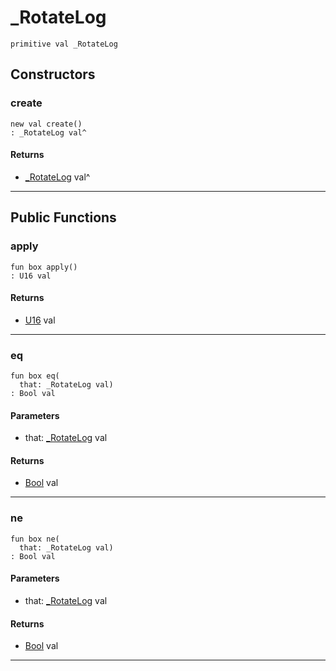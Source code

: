 # _RotateLog

```pony
primitive val _RotateLog
```

## Constructors

### create

```pony
new val create()
: _RotateLog val^
```

#### Returns

* [_RotateLog](wallaroo_labs-messages-_RotateLog) val^

---

## Public Functions

### apply

```pony
fun box apply()
: U16 val
```

#### Returns

* [U16](builtin-U16) val

---

### eq

```pony
fun box eq(
  that: _RotateLog val)
: Bool val
```
#### Parameters

*   that: [_RotateLog](wallaroo_labs-messages-_RotateLog) val

#### Returns

* [Bool](builtin-Bool) val

---

### ne

```pony
fun box ne(
  that: _RotateLog val)
: Bool val
```
#### Parameters

*   that: [_RotateLog](wallaroo_labs-messages-_RotateLog) val

#### Returns

* [Bool](builtin-Bool) val

---

